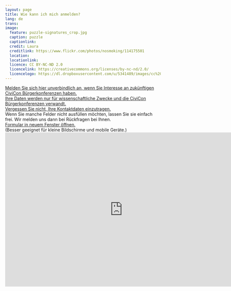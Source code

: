 ```yaml
---
layout: page
title: Wie kann ich mich anmelden?
lang: de
trans:
image:
  feature: puzzle-signatures_crop.jpg
  caption: puzzle
  captionlink:
  credit: Laura
  creditlink: https://www.flickr.com/photos/nosmoking/114175501
  location:
  locationlink:
  licence: CC BY-NC-ND 2.0
  licencelink: https://creativecommons.org/licenses/by-nc-nd/2.0/
  licencelogo: https://dl.dropboxusercontent.com/u/5341489/images/cc%20licences/by-nc-nd.eu.png
---
```


<div markdown="0"><a href="" class="btn btn-success">Melden Sie sich hier unverbindlich an, wenn Sie Interesse an zukünftigen CiviCon Bürgerkonferenzen haben.</a></div>

<div markdown="0"><a href="" class="btn btn-info">Ihre Daten werden nur für wissenschaftliche Zwecke und die CiviCon Bürgerkonferenzen verwandt.</a></div>

<div markdown="0"><a href="/kontakt/" class="btn btn-warning">Vergessen Sie nicht, Ihre Kontaktdaten einzutragen.</a></div>
Wenn Sie manche Felder nicht ausfüllen möchten, lassen Sie sie einfach frei.
Wir melden uns dann bei Rückfragen bei Ihnen.

<div markdown="0"><a href="https://docs.google.com/forms/d/16Yx6cFtZOVMwta9B5V4t1BPdnu7bH5ADKVq66XFNze4/viewform?usp=send_form" class="btn">Formular in neuem Fenster öffnen.</a></div>
(Besser geeignet für kleine Bildschirme und mobile Geräte.)

<iframe src="https://docs.google.com/forms/d/16Yx6cFtZOVMwta9B5V4t1BPdnu7bH5ADKVq66XFNze4/viewform?embedded=true" width="760" height="500" frameborder="0" marginheight="0" marginwidth="0">Loading...</iframe>
